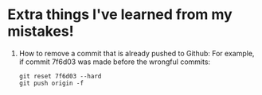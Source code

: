 <h1>Extra things I've learned from my mistakes!</h1>

1. How to remove a commit that is already pushed to Github:
   For example, if commit 7f6d03 was made before the wrongful commits:
   ```
   git reset 7f6d03 --hard
   git push origin -f
   ```
```
